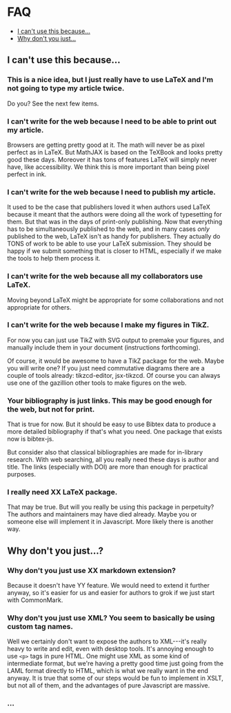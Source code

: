 # FAQ

* [I can't use this because...](#i-cant-use-this-because)
* [Why don't you just...](#why-dont-you-just)

## I can't use this because...

### This is a nice idea, but I just really have to use LaTeX and I'm not going to type my article twice.

Do you? See the next few items.

### I can't write for the web because I need to be able to print out my article.

Browsers are getting pretty good at it. The math will never be as pixel perfect as in LaTeX. But MathJAX is based on the TeXBook and looks pretty good these days. Moreover it has tons of features LaTeX will simply never have, like accessibility. We think this is more important than being pixel perfect in ink.

### I can't write for the web because I need to publish my article.

It used to be the case that publishers loved it when authors used LaTeX because it meant that the authors were doing all the work of typesetting for them. But that was in the days of print-only publishing. Now that everything has to be simultaneously published to the web, and in many cases *only* published to the web, LaTeX isn't as handy for publishers. They actually do TONS of work to be able to use your LaTeX submission. They should be happy if we submit something that is closer to HTML, especially if we make the tools to help them process it.

### I can't write for the web because all my collaborators use LaTeX.

Moving beyond LaTeX might be appropriate for some collaborations and not appropriate for others.

### I can't write for the web because I make my figures in TikZ.

For now you can just use TikZ with SVG output to premake your figures, and manually include them in your document (instructions forthcoming).

Of course, it would be awesome to have a TikZ package for the web. Maybe you will write one? If you just need commutative diagrams there are a couple of tools already: tikzcd-editor, jsx-tikzcd. Of course you can always use one of the gazillion other tools to make figures on the web.

### Your bibliography is just links. This may be good enough for the web, but not for print.

That is true for now. But it should be easy to use Bibtex data to produce a more detailed bibliography if that's what you need. One package that exists now is bibtex-js.

But consider also that classical bibliographies are made for in-library research. With web searching, all you really need these days is author and title. The links (especially with DOI) are more than enough for practical purposes.

### I really need XX LaTeX package.

That may be true. But will you really be using this package in perpetuity? The authors and maintainers may have died already. Maybe you or someone else will implement it in Javascript. More likely there is another way.

## Why don't you just...?

### Why don't you just use XX markdown extension?

Because it doesn't have YY feature. We would need to extend it further anyway, so it's easier for us and easier for authors to grok if we just start with CommonMark.

### Why don't you just use XML? You seem to basically be using custom tag names.

Well we certainly don't want to expose the authors to XML---it's really heavy to write and edit, even with desktop tools. It's annoying enough to use `<p>` tags in pure HTML. One might use XML as some kind of intermediate format, but we're having a pretty good time just going from the LAML format directly to HTML, which is what we really want in the end anyway. It is true that some of our steps would be fun to implement in XSLT, but not all of them, and the advantages of pure Javascript are massive.

### ...

